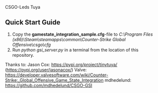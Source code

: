 CSGO-Leds Tuya

## Quick Start Guide
1. Copy the **gamestate_integration_sample.cfg**-file to *C:\Program Files (x86)\Steam\steamapps\common\Counter-Strike Global Offensive\csgo\cfg*
2. Run *python gsi_server.py* in a terminal from the location of this repository.

Thanks to:
  Jason Cox: https://pypi.org/project/tinytuya/ (https://pypi.org/user/jasonacox/)
  Valve: https://developer.valvesoftware.com/wiki/Counter-Strike:_Global_Offensive_Game_State_Integration
  mdhedelund: https://github.com/mdhedelund/CSGO-GSI
  
